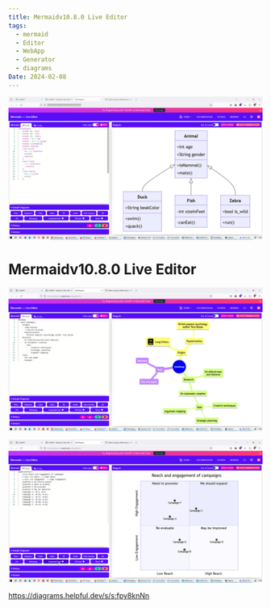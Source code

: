 ```yaml
---
title: Mermaidv10.8.0 Live Editor
tags:
  - mermaid
  - Editor
  - WebApp
  - Generator
  - diagrams
Date: 2024-02-08
---
```




![](../_asset/2024-02-08_MermaidLive%20Editor_image_1.png)
# Mermaidv10.8.0 Live Editor

![](../_asset/2024-02-08_MermaidLive%20Editor_image_2.png)

![](../_asset/2024-02-08_MermaidLive%20Editor_image_3.png)

<https://diagrams.helpful.dev/s/s:fpy8knNn>

